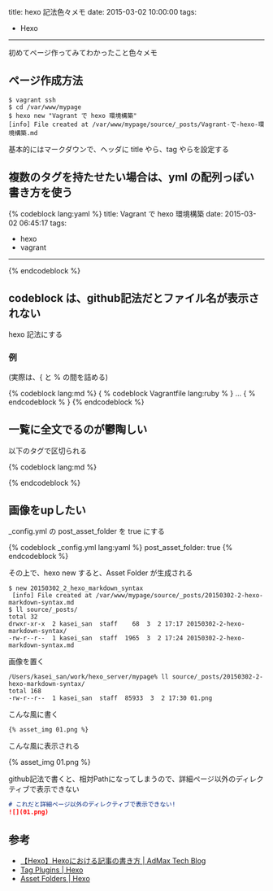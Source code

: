 title: hexo 記法色々メモ
date: 2015-03-02 10:00:00
tags:
- Hexo
---

初めてページ作ってみてわかったこと色々メモ

<!-- more -->

## ページ作成方法

```sh-session
$ vagrant ssh 
$ cd /var/www/mypage
$ hexo new "Vagrant で hexo 環境構築"
[info] File created at /var/www/mypage/source/_posts/Vagrant-で-hexo-環境構築.md
```

基本的にはマークダウンで、ヘッダに title やら、tag やらを設定する

## 複数のタグを持たせたい場合は、yml の配列っぽい書き方を使う

{% codeblock lang:yaml %}
title: Vagrant で hexo 環境構築
date: 2015-03-02 06:45:17
tags:
- hexo
- vagrant
---
{% endcodeblock %}

## codeblock は、github記法だとファイル名が表示されない

hexo 記法にする

### 例

(実際は、{ と % の間を詰める)

{% codeblock lang:md %}
{ % codeblock Vagrantfile lang:ruby % }
...
{ % endcodeblock  % }
{% endcodeblock %}

## 一覧に全文でるのが鬱陶しい

以下のタグで区切られる

{% codeblock lang:md %}
<!-- more -->
{% endcodeblock %}

## 画像をupしたい

_config.yml の post_asset_folder を true にする

{% codeblock _config.yml lang:yaml %}
post_asset_folder: true
{% endcodeblock %}

その上で、hexo new すると、Asset Folder が生成される

```sh-session
$ new 20150302_2_hexo_markdown_syntax
 [info] File created at /var/www/mypage/source/_posts/20150302-2-hexo-markdown-syntax.md
$ ll source/_posts/
total 32
drwxr-xr-x  2 kasei_san  staff    68  3  2 17:17 20150302-2-hexo-markdown-syntax/
-rw-r--r--  1 kasei_san  staff  1965  3  2 17:24 20150302-2-hexo-markdown-syntax.md
```

画像を置く

```sh-session
/Users/kasei_san/work/hexo_server/mypage% ll source/_posts/20150302-2-hexo-markdown-syntax/
total 168
-rw-r--r--  1 kasei_san  staff  85933  3  2 17:30 01.png
```

こんな風に書く

```
{% asset_img 01.png %}
```

こんな風に表示される

{% asset_img 01.png %}


github記法で書くと、相対Pathになってしまうので、詳細ページ以外のディレクティブで表示できない

```.md
# これだと詳細ページ以外のディレクティブで表示できない!
![](01.png)
```

## 参考

- [【Hexo】Hexoにおける記事の書き方 | AdMax Tech Blog](http://tech.admax.ninja/2014/09/11/how-to-write-article-in-hexo/)
- [Tag Plugins | Hexo](http://hexo.io/docs/tag-plugins.html)
- [Asset Folders | Hexo](http://hexo.io/docs/asset-folders.html)
